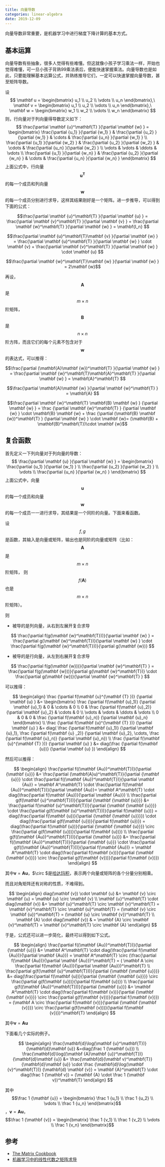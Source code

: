 ```yaml
---
title: 向量导数
categories: linear-algebra
date: 2019-12-09
---
```


向量导数非常重要，是机器学习中进行梯度下降计算的基本方式。

## 基本运算

向量导数有些抽象，很多人觉得有些难懂。但这就像小孩子学习乘法一样，开始也觉得难懂，可一旦小孩子背熟99乘法表后，便能快速掌握乘法。向量导数也是如此，只要能理解基本远算公式，并熟练推导它们，一定可以快速掌握向量导数，甚至矩阵导数。

设
$$
\mathbf u = \begin{bmatrix} u_1 \\ u_2 \\ \vdots \\ u_n \end{bmatrix},\ 
\mathbf v = \begin{bmatrix} u_1 \\ u_2 \\ \vdots \\ u_n \end{bmatrix},\ 
\mathbf w = \begin{bmatrix} w_1 \\ w_2 \\ \vdots \\ w_n \end{bmatrix}
$$
则，行向量对于列向量得导数定义如下：
$$
\frac{\partial \mathbf {u}^\mathbf{T} }{\partial \mathbf {w} } = 
\begin{bmatrix}
\frac{\partial  {u_1} }{\partial {w_1} } & 
\frac{\partial {u_2} }{\partial {w_1} } &
\cdots & 
\frac{\partial {u_n} }{\partial {w_1} } \\
\frac{\partial  {u_1} }{\partial {w_2} } & 
\frac{\partial {u_2} }{\partial {w_2} } &
\cdots & 
\frac{\partial {u_n} }{\partial {w_2} } \\
\vdots & \vdots & \ddots & \vdots \\
\frac{\partial  {u_1} }{\partial {w_n} } & 
\frac{\partial {u_2} }{\partial {w_n} } &
\cdots & 
\frac{\partial {u_n} }{\partial {w_n} } 
\end{bmatrix}
$$
上面公式中，行向量$$\mathbf {u}^\mathbf{T}$$的每一个成员和列向量$$\mathbf {w}$$的每一个成员分别进行求导，这样其结果刚好是一个矩阵。进一步推导，可以得到下面的公式：

$$\frac{\partial \mathbf {u}^\mathbf{T} }{\partial \mathbf {u} } = \frac{\partial \mathbf {v}^\mathbf{T} }{\partial \mathbf {v} } = \frac{\partial \mathbf {w}^\mathbf{T} }{\partial \mathbf {w} } = \mathbf{I_n} $$

$$\frac{\partial \mathbf {u}^\mathbf{T}\mathbf {v} }{\partial \mathbf {w} } = 
\frac{\partial \mathbf {u}^\mathbf{T} }{\partial \mathbf {w} } \cdot \mathbf {v} + \frac{\partial \mathbf {v}^\mathbf{T} }{\partial \mathbf {w} } \cdot \mathbf {u} $$

$$\frac{\partial \mathbf {w}^\mathbf{T}\mathbf {w} }{\partial \mathbf {w} } = 2\mathbf {w}$$

再设，$$\mathbf A$$是$$m \times n$$阶矩阵，$$\mathbf B$$是$$n \times n $$阶方阵，而且它们的每个元素不包含对于$$\mathbf w $$的表达式，可以推得：

$$\frac{\partial (\mathbf{A}\mathbf {w})^\mathbf{T} }{\partial \mathbf {w} } = 
\frac{\partial \mathbf {w}^\mathbf{T}\mathbf{A}^\mathbf{T} }{\partial \mathbf {w} } = 
\mathbf{A}^\mathbf{T}  $$

$$\frac{\partial \mathbf{A}\mathbf {w} }{\partial \mathbf {w}^\mathbf{T} } = \mathbf{A}  $$

$$\frac{\partial \mathbf {w}^\mathbf{T} \mathbf{B} \mathbf {w} } {\partial \mathbf {w} } = 
\frac {\partial \mathbf {w}^\mathbf{T} } {\partial \mathbf {w} } \cdot \mathbf{B} \mathbf {w} +
\frac {\partial (\mathbf{B} \mathbf {w})^\mathbf{T} } {\partial \mathbf {w} } \cdot \mathbf {w}=
(\mathbf{B} + \mathbf{B}^\mathbf{T})\cdot \mathbf {w}$$

##  复合函数

首先定义一下列向量对于列向量的导数：
$$
\frac{\partial \mathbf {u} }{\partial \mathbf {w} } = 
\begin{bmatrix}
\frac{\partial  {u_1} }{\partial {w_1} } \\
\frac{\partial  {u_2} }{\partial {w_2} } \\
\vdots \\
\frac{\partial  {u_n} }{\partial {w_n} }
\end{bmatrix}
$$
上面公式中，向量$$\mathbf {u}$$的每一个成员和向量$$\mathbf {w}$$的每一个成员一一进行求导，其结果是一个同阶的向量。下面来看函数。

设$$f, g$$是函数，其输入是向量或矩阵，输出也是同阶的向量或矩阵（比如：$$\mathbf A$$是$$m \times n$$阶矩阵， 则$$f(\mathbf {A})$$也是$$m \times n$$阶矩阵）。

则

- 被导的是列向量，从右到左展开复合求导

$$
  \frac{\partial f(g(\mathbf {w}^\mathbf{T}))}{\partial \mathbf {w} } = 
  \frac{\partial g(\mathbf {w}^\mathbf{T})}{\partial \mathbf {w} } \cdot  \frac{\partial f(g(\mathbf {w}^\mathbf{T}))}{\partial g(\mathbf {w})}  
$$

- 被导的是行向量，从左到右展开复合求导

$$
\frac{\partial f(g(\mathbf {w}))}{\partial \mathbf {w}^\mathbf{T} } = 
   \frac{\partial f(g(\mathbf {w}))}{\partial g(\mathbf {w}^\mathbf{T})}  \cdot  \frac{\partial g(\mathbf {w})}{\partial \mathbf {w}^\mathbf{T} }
$$

可以推得：

$$
\begin{align}
\frac {\partial f(\mathbf {u}^{\mathbf {T} })} {\partial \mathbf {u} } &=
\begin{bmatrix} 
\frac {\partial f(\mathbf {u}_1)} {\partial \mathbf {u}_1} & 0 & \cdots & 0  \\
0 &  \frac {\partial f(\mathbf {u}_2)} {\partial \mathbf {u}_2} & \cdots & 0 \\
\vdots & \vdots  & \ddots & \vdots    \\
0 & 0 & 0 & \frac {\partial f(\mathbf {u}_n)} {\partial \mathbf {u}_n}
\end{bmatrix}  \\
\frac {\partial f(\mathbf {u}^{\mathbf {T} })} {\partial \mathbf {u} } &= 
diag(
\frac {\partial f(\mathbf {u}_1)} {\partial \mathbf {u}_1},  \frac {\partial f(\mathbf {u} _2)} {\partial \mathbf {u}_2}, \cdots, \frac {\partial f(\mathbf {u}_n)} {\partial \mathbf {u}_n}) \\
\frac {\partial f(\mathbf {u}^{\mathbf {T} })} {\partial \mathbf {u} } &= diag(\frac {\partial f(\mathbf {u})} {\partial \mathbf {u} })
\end{align}
$$

然后可以推得：

$$
\begin{align}
\frac{\partial f((\mathbf {Au})^\mathbf{T})}{\partial {\mathbf {u}}} &= 
\frac{\partial (\mathbf{A}u)^\mathbf{T}}{\partial {\mathbf {u}}}  \cdot \frac{\partial f((\mathbf {Au})^\mathbf{T})}{\partial \mathbf {Au}} = 
\mathbf A^\mathbf{T} \cdot \frac{\partial f((\mathbf {Au})^\mathbf{T})}{\partial \mathbf {Au}}=
\mathbf A^\mathbf{T} \cdot diag(\frac{\partial f(\mathbf {Au})}{\partial \mathbf {Au}})       
\\
\frac{\partial g(f(\mathbf {u}^\mathbf{T}))}{\partial {\mathbf {\mathbf {u}}}} &= 
\frac{\partial f(\mathbf {u}^\mathbf{T})}{\partial {\mathbf {\mathbf {u}}}}  \cdot \frac{\partial g(f(\mathbf {u}^\mathbf{T}))}{\partial f(\mathbf {u})} = 
diag(\frac{\partial f(\mathbf {u})}{\partial {\mathbf {\mathbf {u}}}}) \cdot 
diag(\frac{\partial g(f(\mathbf {u}))}{\partial f(\mathbf {u})}) = diag(\frac{\partial f(\mathbf {u})}{\partial {\mathbf {\mathbf {u}}}} \circ  \frac{\partial g(f(\mathbf {u}))}{\partial f(\mathbf {u})}) 
\\
\frac{\partial g(f((\mathbf {Au})^\mathbf{T}))}{\partial {\mathbf {u}}} &= 
\frac{\partial f((\mathbf {Au})^\mathbf{T})}{\partial {\mathbf {u}}}  \cdot \frac{\partial g(f((\mathbf {Au})^\mathbf{T}))}{\partial f(\mathbf {Au})} = 
\mathbf A^\mathbf{T} \cdot diag(\frac{\partial f(\mathbf {v})}{\partial {\mathbf {\mathbf {v}}}} \circ  \frac{\partial g(f(\mathbf {v}))}{\partial f(\mathbf {v})}) 
\end{align}
$$

其中$\mathbf v = \mathbf{Au}$，$\circ $是[哈达玛积](https://zh.wikipedia.org/wiki/%E9%98%BF%E9%81%94%E7%91%AA%E4%B9%98%E7%A9%8D_(%E7%9F%A9%E9%99%A3))，表示两个向量或矩阵的各个分量分别相乘。

而且对角矩阵还有对称的性质，不难得到。

$$
\begin{align}
diag(\mathbf {v}) \cdot \mathbf {u} &=   \mathbf {v} \circ \mathbf {u} = \mathbf {u} \circ \mathbf {v} 
\\
\mathbf {u}^\mathbf{T} \cdot diag(\mathbf {v}) &= \mathbf {u}^\mathbf{T} \circ \mathbf {v}^\mathbf{T} = \mathbf {v}^\mathbf{T} \circ  \mathbf {u}^\mathbf{T}  =  (\mathbf {v} \circ  \mathbf {u})^\mathbf{T} =  (\mathbf {u} \circ  \mathbf {v})^\mathbf{T}
\\
\mathbf {A} \cdot diag(\mathbf {v}) & =  \mathbf {A} \circ \mathbf {v}^\mathbf{T}  = \mathbf {v}^\mathbf{T}  \circ  \mathbf {A} 
\end{align}
$$

于是，公式还可以进一步简化，最终可以得到如下公式。

$$
\begin{align}
\frac{\partial f((\mathbf {Au})^\mathbf{T})}{\partial {\mathbf {u}}} &= 
\mathbf A^\mathbf{T} \cdot diag(\frac{\partial f(\mathbf {Au})}{\partial \mathbf {Au}})  =      \mathbf A^\mathbf{T} \circ (\frac{\partial f(\mathbf {Au})}{\partial \mathbf {Au}})^\mathbf{T} =     ( \mathbf A \circ \frac{\partial f(\mathbf {Au})}{\partial \mathbf {Au}})^\mathbf{T} 
\\
\frac{\partial g(f(\mathbf {u}^\mathbf{T}))}{\partial {\mathbf {\mathbf {u}}}} &= 
diag(\frac{\partial f(\mathbf {u})}{\partial {\mathbf {\mathbf {u}}}} \circ  \frac{\partial g(f(\mathbf {u}))}{\partial f(\mathbf {u})}) 
\\
\frac{\partial g(f((\mathbf {Au})^\mathbf{T}))}{\partial {\mathbf {u}}} &= 
\mathbf A^\mathbf{T} \cdot diag(\frac{\partial f(\mathbf {v})}{\partial {\mathbf {\mathbf {v}}}} \circ  \frac{\partial g(f(\mathbf {v}))}{\partial f(\mathbf {v})}) =  (\mathbf A \circ \frac{\partial f(\mathbf {v})}{\partial {\mathbf {\mathbf {v}}}} \circ \frac{\partial g(f(\mathbf {v}))}{\partial f(\mathbf {v})})^\mathbf{T}
\end{align}
$$

其中$\mathbf v = \mathbf{Au}$

下面看几个实际的例子。

$$
\begin{align}
\frac{\mathbf{d}\log(\mathbf {u}^\mathbf{T})}{\mathbf{d}\mathbf {u}} &=diag(\frac 1 {\mathbf {u}})
\\ 
\frac{\mathbf{d}\log((\mathbf {A}\mathbf {u})^\mathbf{T})}{\mathbf{d}\mathbf {u}} &= 
\frac{\mathbf{d}(\mathbf v)^\mathbf{T}}{\mathbf{d}\mathbf {u}} \cdot \frac {\mathbf{d}\log(\mathbf {v}^\mathbf{T})} {\mathbf{d} \mathbf {v}} = 
\mathbf {A}^\mathbf{T} \cdot diag(\frac  1 {\mathbf  v}) = (\mathbf {A} \cdot \frac  1 {\mathbf v})^\mathbf{T} 
\end{align}
$$

其中$$\frac 1 {\mathbf {u}} = \begin{bmatrix} \frac 1 {u_1} \\ \frac 1 {u_2} \\ \vdots \\ \frac 1 {u_n} \end{bmatrix}$$，$\mathbf v = \mathbf{Au}$，$$\frac 1 {\mathbf {v}} = \begin{bmatrix} \frac 1 {v_1} \\ \frac 1 {v_2} \\ \vdots \\ \frac 1 {v_n} \end{bmatrix}$$

## 参考

- [The Matrix Cookbook](https://www.math.uwaterloo.ca/~hwolkowi/matrixcookbook.pdf)
- [机器学习中的线性代数之矩阵求导](http://blog.csdn.net/u010976453/article/details/54381248)

